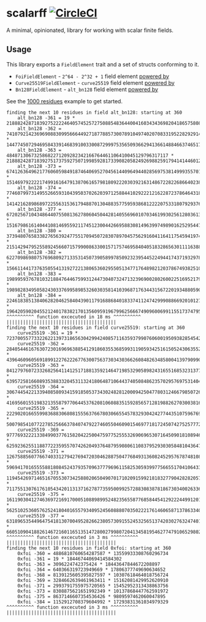 # scalarff [![CircleCI](https://dl.circleci.com/status-badge/img/gh/chancehudson/scalarff/tree/main.svg?style=shield)](https://dl.circleci.com/status-badge/redirect/gh/chancehudson/scalarff/tree/main)

A minimal, opinionated, library for working with scalar finite fields.

## Usage

This library exports a `FieldElement` trait and a set of structs conforming to it.

- `FoiFieldElement` - `2^64 - 2^32 + 1` field element [powered by](https://docs.rs/twenty-first/latest/twenty_first/math/b_field_element/struct.BFieldElement.html)
- `Curve25519FieldElement` - `curve25519` field element [powered by](https://docs.rs/curve25519-dalek/latest/curve25519_dalek/scalar/index.html)
- `Bn128FieldElement` - `alt_bn128` field element [powered by](https://docs.rs/ark-bn254/0.4.0/ark_bn254/)

See the [1000 residues](https://github.com/chancehudson/scalarff/blob/main/examples/1000_residues.rs) example to get started.

```
finding the next 10 residues in field alt_bn128: starting at 360
    alt_bn128 -361 = 19 * 21888242871839275222246405745257275088548364400416034343698204186575808495598
    alt_bn128 -362 = 7410792142369690883099566644927187788573007891049740207083319522829291451145 * 14477450729469584339146839100330087299975356509366294136614884663746517044472
    alt_bn128 -363 = 48487130673258682271209282342166764461106410045129796317117 * 21888242871839275173759275071998592817339082058249269882591794141446012178500
    alt_bn128 -373 = 6741263649621776060598491874640695270456144096494402856975381499935570164766 * 15146979222217499161647913870616579818092220303921631486722822686640238330851
    alt_bn128 -374 = 7746079973149552665931043950370262039712588441029222121622872378646431859442 * 14142162898689722556315361794887013048835775959386812222075331807929376636175
    alt_bn128 -377 = 6720256710434864407550813627806045044281405569601070346199302561280361353611 * 15167986161404410814695592117451230044266958830814963997498901625295447142006
    alt_bn128 -380 = 373948076583382765639247755170945072830789704575629160411641175459419747546 * 21514294795255892456607157990086330015717574695840405183286563011116388748071
    alt_bn128 -382 = 6227098698075769680927133531450739058997850923239544522494417437193297873685 * 15661144173763505541319272213806536029550513477176489821203786749382510621932
    alt_bn128 -383 = 1989959376781032188476446759931244730407324713239690028026002251695217985587 * 19898283495058243033769958985326030358141039687176344315672201934880590510030
    alt_bn128 -384 = 2246183851384062820462584043901179168868401833741124742999088669201012712522 * 19642059020455212401783821701356095919679962566674909600699115517374795783095
^^^^^^^^^^ function excecuted in 18 ms ^^^^^^^^^^
||||||||||||||||||||||||||||||||||||||||
finding the next 10 residues in field curve25519: starting at 360
    curve25519 -361 = 19 * 7237005577332262213973186563042994240857116359379907606001950938285454250970
    curve25519 -362 = 2840544616763072301696963885412918603553685993119059342516150524306355217261 * 4396460960569189912276222677630075637303430366260848263485800413979099033728
    curve25519 -363 = 841279760723326825641141251718813592146471985329058982431655168532313770692 * 6395725816608935388332045311324180648710644374050848623570295769753140480297
    curve25519 -364 = 3067445422133940858093415918505373430248281200094250477803124667985072644135 * 4169560155198321355879770644537620810608835159285657128198826270300381606854
    curve25519 -365 = 2229020166559983688306808155563766780306655457832930424277443510759676986617 * 5007985410772278525666378407479227460550460901546977181724507427525777264372
    curve25519 -369 = 977769322213384990377615820422500475977525553269069653071645090181089469610 * 6259236255118877223595570742620493764879590806110837952930305848104364781379
    curve25519 -371 = 1267588560776674033127942769472030462887504776849313608245295767874810858995 * 5969417016555588180845243793570963777969611582530593997756655170410643391994
    curve25519 -373 = 119454269714651670553073425880206504907017102091599218183277904282820570066 * 7117551307617610543420113137162787735950099257288308387818673034002633680923
    curve25519 -375 = 1611903041274636972169170005108898995248235655877685844541292224499120185464 * 5625102536057625241804016557934095245608880703502221761460658713786334065525
    curve25519 -377 = 631896535449647541813070049528266238057309155245325651374203027632474016658 * 6605109041882614672160116513514728002799807204134581954627747910652980234331
^^^^^^^^^^ function excecuted in 3 ms ^^^^^^^^^^
||||||||||||||||||||||||||||||||||||||||
finding the next 10 residues in field 0xfoi: starting at 360
    0xfoi -360 = 4886810760654287587 * 13559933308760296734
    0xfoi -361 = 19 * 18446744069414584302
    0xfoi -363 = 3096224742375424 * 18443647844672208897
    0xfoi -364 = 640366319723949669 * 17806377749690634652
    0xfoi -368 = 8139125605395827597 * 10307618464018756724
    0xfoi -369 = 3284662639461963411 * 15162081429952620910
    0xfoi -371 = 2993791755975720565 * 15452952313438863756
    0xfoi -373 = 8308875621651992349 * 10137868447762591972
    0xfoi -375 = 8637146607354536426 * 9809597462060047895
    0xfoi -384 = 1152912708379604992 * 17293831361034979329
^^^^^^^^^^ function excecuted in 3 ms ^^^^^^^^^^
||||||||||||||||||||||||||||||||||||||||
```
